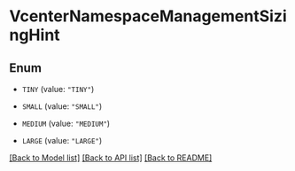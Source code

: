 # VcenterNamespaceManagementSizingHint

## Enum


* `TINY` (value: `"TINY"`)

* `SMALL` (value: `"SMALL"`)

* `MEDIUM` (value: `"MEDIUM"`)

* `LARGE` (value: `"LARGE"`)


[[Back to Model list]](../README.md#documentation-for-models) [[Back to API list]](../README.md#documentation-for-api-endpoints) [[Back to README]](../README.md)


